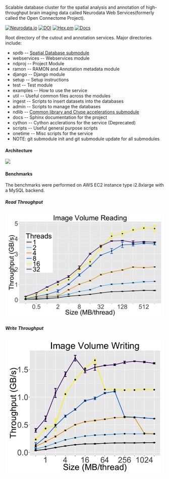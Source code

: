 Scalable database cluster for the spatial analysis and annotation of high-throughput brain imaging data called Neurodata Web Services(formerly called the Open Connectome Project).

[![Neurodata.io](https://img.shields.io/badge/Visit-neurodata.io-ff69b4.svg)](http://neurodata.io/)
[![DOI](https://zenodo.org/badge/doi/10.5281/zenodo.19972.svg)](http://dx.doi.org/10.5281/zenodo.19972)
[![Hex.pm](https://img.shields.io/hexpm/l/plug.svg)](http://www.apache.org/licenses/LICENSE-2.0.html)
[![Docs](https://img.shields.io/badge/Docs-latest-brightgreen.svg)](http://docs.neurodata.io/ndstore/)

Root directory of the cutout and annotation services.
Major directories include:

  * spdb -- [Spatial Database submodule](https://github.com/neurodata/spdb)
  * webservices -- Webservices module
  * ndproj -- Project Module
  * ramon -- RAMON and Annotation metadata module
  * django -- Django module
  * setup -- Setup instructions
  * test -- Test module
  * examples -- How to use the service
  * util -- Useful common files across the modules
  * ingest -- Scripts to insert datasets into the databases
  * admin -- Scripts to manage the databases
  * ndlib -- [Common library and Ctype accelerations submodule](https://github.com/neurodata/ndlib)
  * docs -- Sphinx documentation for the project
  * cython -- Cython acclerations for the service (Deprecated)
  * scripts -- Useful general purpose scripts
  * onetime -- Misc scripts for the service
  * NOTE: git submodule init and git submodule update for all submodules

#### Architecture

![](./docs/images/neurodata_cluster.png)

#### Benchmarks

The benchmarks were performed on AWS EC2 instance type i2.8xlarge with a MySQL backend.

##### Read Throughput

![](./docs/images/neurodata_read_throughput.png)

##### Write Throughput

![](./docs/images/neurodata_write_throughput.png)
